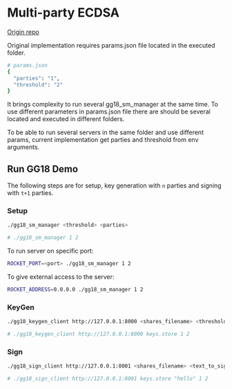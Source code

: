 # Multi-party ECDSA

[Origin repo](https://github.com/ZenGo-X/multi-party-ecdsa)

Original implementation requires params.json file located in the executed folder.

```bash
# params.json 
{
  "parties": "1",
  "threshold": "2"
}
```
It brings complexity to run several gg18_sm_manager at the same time. To use different parameters in params.json file there are should be several located and executed in different folders.


To be able to run several servers in the same folder and use different params, current implementation get parties and threshold from env arguments. 

## Run GG18 Demo

The following steps are for setup, key generation with `n` parties and signing with `t+1` parties.

### Setup


```bash
./gg18_sm_manager <threshold> <parties>

# ./gg18_sm_manager 1 2 
```

To run server on specific port:
```bash
ROCKET_PORT=<port> ./gg18_sm_manager 1 2 
```

To give external access to the server:
```bash
ROCKET_ADDRESS=0.0.0.0 ./gg18_sm_manager 1 2 
```


### KeyGen

```bash
./gg18_keygen_client http://127.0.0.1:8000 <shares_filename> <threshold> <parties>

# ./gg18_keygen_client http://127.0.0.1:8000 keys.store 1 2 
```

### Sign


```bash
./gg18_sign_client http://127.0.0.1:8001 <shares_filename> <text_to_sign> <threshold> <parties>

# ./gg18_sign_client http://127.0.0.1:8001 keys.store "hello" 1 2 

```
